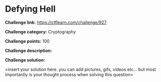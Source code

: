 # Defying Hell

**Challenge link:** https://ctflearn.com/challenge/927

**Challenge category:** Cryptography

**Challenge points:** 100

**Challenge description:** 

<insert the challenge description here. copy pasting from the site itself would work>

**Challenge solution:**

<insert your solution here. you can add pictures, gifs, videos etc... but most importantly is your thought process when solving this question>
